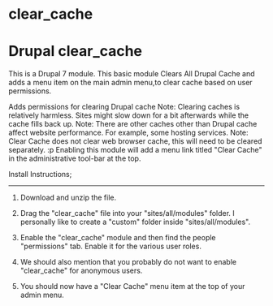 # clear_cache
# Drupal clear_cache
This is a Drupal 7 module.
This basic module Clears All Drupal Cache and adds a menu item on the main admin menu,to clear cache based on user permissions.

Adds permissions for clearing Drupal cache
Note: Clearing caches is relatively harmless. Sites might slow down for a bit afterwards while the cache fills back up.
Note: There are other caches other than Drupal cache affect website performance. For example, some hosting services.
Note: Clear Cache does not clear web browser cache, this will need to be cleared separately. :p
Enabling this module will add a menu link titled "Clear Cache" in the administrative tool-bar at the top.

Install Instructions;
****************************************************************************
1. Download and unzip the file.
2. Drag the "clear_cache" file into your "sites/all/modules" folder. I personally like to create a "custom" folder inside "sites/all/modules".
3. Enable the "clear_cache" module and then find the people "permissions" tab. Enable it for the various user roles.
4. We should also mention that you probably do not want to enable "clear_cache" for anonymous users.

5. You should now have a "Clear Cache" menu item at the top of your admin menu.

